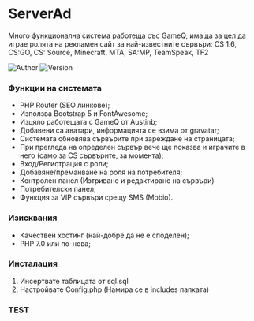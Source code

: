 # ServerAd
Много функционална система работеща със GameQ, имаща за цел да играе ролята на рекламен сайт за най-известните сървъри: CS 1.6, CS:GO, CS: Source, Minecraft, MTA, SA:MP, TeamSpeak, TF2

![Author](https://img.shields.io/badge/Author-HybridMind-darkred?style=flat-square)
![Version](https://img.shields.io/badge/Version-2.0.0-green?style=flat-square)

### Функции на системата
- PHP Router (SEO линкове);
- Използва Bootstrap 5 и FontAwesome;
- Изцяло работещата с GameQ от Austinb;
- Добавени са аватари, информацията се взима от gravatar;
- Системата обновява сървърите при зареждане на страницата;
- При прегледа на определен сървър вече ще показва и играчите в него (само за CS сървърите, за момента);
- Вход/Регистрация с роли;
- Добавяне/преманване на роля на потребителя;
- Контролен панел (Изтриване и редактиране на сървъри)
- Потребителски панел;
- Функция за VIP сървъри срещу SMS (Mobio).


### Изисквания
- Качествен хостинг (най-добре да не е споделен);
- PHP 7.0 или по-нова;

### Инсталация
1. Инсертвате таблицата от sql.sql
2. Настройвате Config.php (Намира се в includes папката)

### TEST
